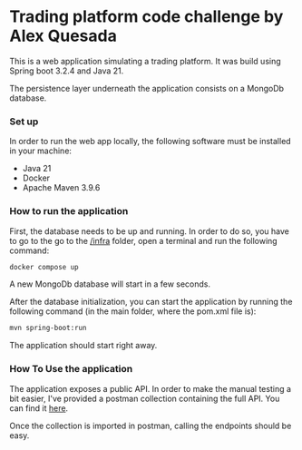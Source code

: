 # Trading platform code challenge by Alex Quesada
This is a web application simulating a trading platform. It was build using Spring boot 3.2.4 and Java 21.

The persistence layer underneath the application consists on a MongoDb database.
### Set up
In order to run the web app locally, the following software must be installed in your machine:
* Java 21
* Docker
* Apache Maven 3.9.6

### How to run the application
First, the database needs to be up and running. In order to do so, you have to go to the go to the 
[/infra](./infra) folder, open a terminal and run the following command:
```bash
docker compose up
```
A new MongoDb database will start in a few seconds.

After the database initialization, you can start the application by running the following command (in the 
main folder, where the pom.xml file is):
```bash
mvn spring-boot:run
```
The application should start right away.

### How To Use the application
The application exposes a public API. In order to make the manual testing a bit easier, I've provided a 
postman collection containing the full API. You can find it [here](./trading_platform.postman_collection.json).

Once the collection is imported in postman, calling the endpoints should be easy.